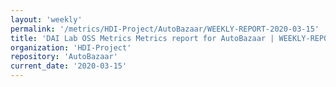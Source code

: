 ```yaml
---
layout: 'weekly'
permalink: '/metrics/HDI-Project/AutoBazaar/WEEKLY-REPORT-2020-03-15'
title: 'DAI Lab OSS Metrics Metrics report for AutoBazaar | WEEKLY-REPORT-2020-03-15'
organization: 'HDI-Project'
repository: 'AutoBazaar'
current_date: '2020-03-15'
---
```

